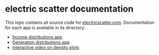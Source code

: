 # electric scatter documentation

This repo contains all source code for [electricscatter.com](https://electricscatter.com). Documentation for each app is available in its directory:

* [Income distributions app](https://github.com/mdahardy/electric-scatter/tree/main/projects/income-distributions)
* [Generation distributions app](https://github.com/mdahardy/electric-scatter/tree/main/projects/generation-distributions)
* [Interactive video on density plots](https://github.com/mdahardy/electric-scatter/tree/main/projects/density-plots)